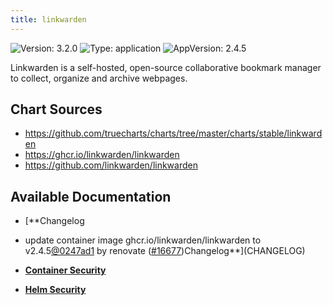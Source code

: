 ```yaml
---
title: linkwarden
---
```


![Version: 3.2.0](https://img.shields.io/badge/Version-3.2.0-informational?style=flat-square) ![Type: application](https://img.shields.io/badge/Type-application-informational?style=flat-square) ![AppVersion: 2.4.5](https://img.shields.io/badge/AppVersion-2.4.5-informational?style=flat-square)

Linkwarden is a self-hosted, open-source collaborative bookmark manager to collect, organize and archive webpages.

## Chart Sources

- https://github.com/truecharts/charts/tree/master/charts/stable/linkwarden
- https://ghcr.io/linkwarden/linkwarden
- https://github.com/linkwarden/linkwarden

## Available Documentation

- [**Changelog
- update container image ghcr.io/linkwarden/linkwarden to v2.4.5[@0247ad1](https://github.com/0247ad1) by renovate ([#16677](https://github.com/truecharts/charts/issues/16677))Changelog**](CHANGELOG)

- [**Container Security**](container-security)

- [**Helm Security**](helm-security)

